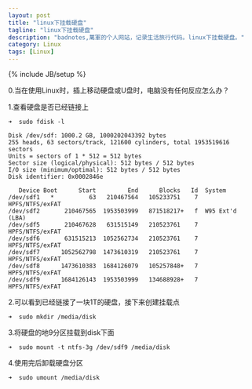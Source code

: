 ```yaml
---
layout: post
title: "linux下挂载硬盘"
tagline: "linux下挂载硬盘"
description: "badnotes,萬軍的个人网站，记录生活旅行代码。linux下挂载硬盘。"
category: Linux
tags: [Linux]
---
```

{% include JB/setup %}

0.当在使用Linux时，插上移动硬盘或U盘时，电脑没有任何反应怎么办？

1.查看硬盘是否已经链接上

	➜  sudo fdisk -l

	Disk /dev/sdf: 1000.2 GB, 1000202043392 bytes
	255 heads, 63 sectors/track, 121600 cylinders, total 1953519616 sectors
	Units = sectors of 1 * 512 = 512 bytes
	Sector size (logical/physical): 512 bytes / 512 bytes
	I/O size (minimum/optimal): 512 bytes / 512 bytes
	Disk identifier: 0x0002846e

	   Device Boot      Start         End      Blocks   Id  System
	/dev/sdf1   *          63   210467564   105233751    7  HPFS/NTFS/exFAT
	/dev/sdf2       210467565  1953503999   871518217+   f  W95 Ext'd (LBA)
	/dev/sdf5       210467628   631515149   210523761    7  HPFS/NTFS/exFAT
	/dev/sdf6       631515213  1052562734   210523761    7  HPFS/NTFS/exFAT
	/dev/sdf7      1052562798  1473610319   210523761    7  HPFS/NTFS/exFAT
	/dev/sdf8      1473610383  1684126079   105257848+   7  HPFS/NTFS/exFAT
	/dev/sdf9      1684126143  1953503999   134688928+   7  HPFS/NTFS/exFAT

2.可以看到已经链接了一块1T的硬盘，接下来创建挂载点

	➜  sudo mkdir /media/disk

3.将硬盘的地9分区挂载到disk下面

	➜  sudo mount -t ntfs-3g /dev/sdf9 /media/disk

4.使用完后卸载硬盘分区

	➜  sudo umount /media/disk
